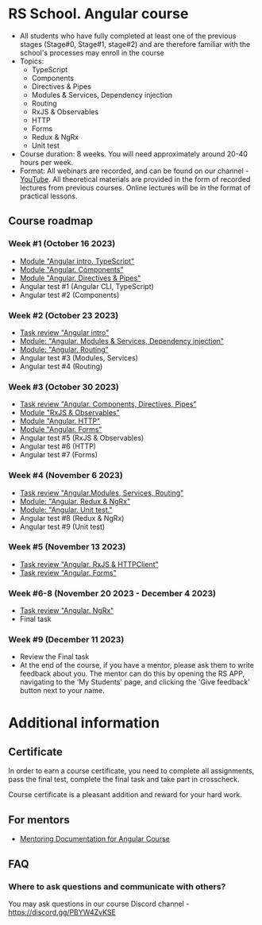 # RS School. Angular course
- All students who have fully completed at least one of the previous stages (Stage#0, Stage#1, stage#2) and are therefore familiar with the school's processes may enroll in the course
- Topics:
    - TypeScript
    - Components
    - Directives & Pipes
    - Modules & Services, Dependency injection
    - Routing
    - RxJS & Observables
    - HTTP
    - Forms
    - Redux & NgRx
    - Unit test
- Course duration: 8 weeks. You will need approximately around 20-40 hours per week.
- Format: All webinars are recorded, and can be found on our channel - [YouTube](https://youtube.com/c/rollingscopesschool).
  All theoretical materials are provided in the form of recorded lectures from previous courses.
  Online lectures will be in the format of practical lessons.

## Course roadmap
### Week #1 (October 16 2023)
- [Module "Angular intro. TypeScript"](modules/intro/README-ENG.md)
- [Module "Angular. Components"](modules/components/README-ENG.md)
- [Module "Angular. Directives & Pipes"](modules/directives-and-pipes/README-ENG.md)
- Angular test #1 (Angular CLI, TypeScript)
- Angular test #2 (Components)

### Week #2 (October 23 2023)
- [Task review "Angular intro"](../tasks/angular/intro.md)
- [Module: "Angular. Modules & Services, Dependency injection"](modules/modules-and-services/README-ENG.md)
- [Module: "Angular. Routing"](modules/routing/README-ENG.md)
- Angular test #3 (Modules, Services)
- Angular test #4 (Routing)

### Week #3 (October 30 2023)
- [Task review "Angular. Components, Directives, Pipes"](../tasks/angular/components-directives-pipes.md)
- [Module "RxJS & Observables"](modules/rxjs/README-ENG.md)
- [Module "Angular. HTTP"](modules/http/README-ENG.md)
- [Module "Angular. Forms"](modules/forms/README-ENG.md)
- Angular test #5 (RxJS & Observables)
- Angular test #6 (HTTP)
- Angular test #7 (Forms)

### Week #4 (November 6 2023)
- [Task review "Angular.Modules, Services, Routing"](../tasks/angular/modules-services-routing.md)
- [Module: "Angular. Redux & NgRx"](modules/redux/README-ENG.md)
- [Module: "Angular. Unit test."](modules/unit-test/README-ENG.md)
- Angular test #8 (Redux & NgRx)
- Angular test #9 (Unit test)

### Week #5 (November 13 2023)
- [Task review "Angular. RxJS & HTTPClient"](../tasks/angular/rxjs-observables-http.md)
- [Task review "Angular. Forms"](../tasks/angular/forms.md)

### Week #6-8 (November 20 2023 - December 4 2023)
- [Task review "Angular. NgRx"](../tasks/angular/NgRX.md)
- Final task

### Week #9 (December 11 2023)
- Review the Final task
- At the end of the course, if you have a mentor, please ask them to write feedback about you. The mentor can do this by opening the RS APP, navigating to the 'My Students' page, and clicking the 'Give feedback' button next to your name.

# Additional information
## Certificate
In order to earn a course certificate, you need to complete all assignments, pass the final test, complete the final task and take part in crosscheck.

Course certificate is a pleasant addition and reward for your hard work.

## For mentors
- [Mentoring Documentation for Angular Course](./mentoring/README.md)

## FAQ
### Where to ask questions and communicate with others?
You may ask questions in our course Discord channel - https://discord.gg/PBYW4ZvKSE
